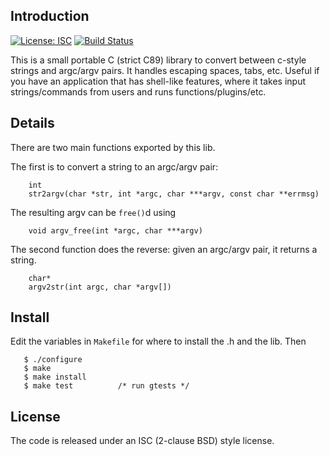 Introduction
------------

[![License: ISC](https://img.shields.io/badge/license-ISC-blue.svg "License: ISC")](LICENSE)
[![Build Status](https://travis-ci.org/ryanflannery/str2argv.svg?branch=master)](https://travis-ci.org/ryanflannery/str2argv)


This is a small portable C (strict C89) library to convert between c-style
strings and argc/argv pairs. It handles escaping spaces, tabs, etc. Useful if
you have an application that has shell-like features, where it takes input
strings/commands from users and runs functions/plugins/etc.


Details
-------
There are two main functions exported by this lib.

The first is to convert a string to an argc/argv pair:
```
    int
    str2argv(char *str, int *argc, char ***argv, const char **errmsg)
```
The resulting argv can be `free()`d using
```
    void argv_free(int *argc, char ***argv)
```

The second function does the reverse: given an argc/argv pair, it returns a
string.
```
    char*
    argv2str(int argc, char *argv[])
```

Install
-------
Edit the variables in `Makefile` for where to install the .h and the lib.
Then
```
   $ ./configure
   $ make
   $ make install
   $ make test          /* run gtests */
```

License
-------
The code is released under an ISC (2-clause BSD) style license.
